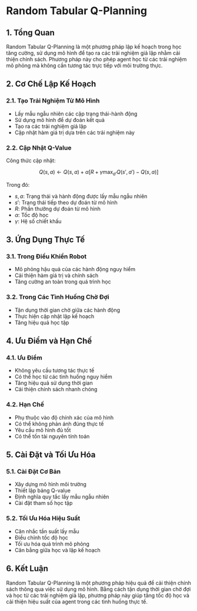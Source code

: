 # Random Tabular Q-Planning

## 1. Tổng Quan
Random Tabular Q-Planning là một phương pháp lập kế hoạch trong học tăng cường, sử dụng mô hình để tạo ra các trải nghiệm giả lập nhằm cải thiện chính sách. Phương pháp này cho phép agent học từ các trải nghiệm mô phỏng mà không cần tương tác trực tiếp với môi trường thực.

## 2. Cơ Chế Lập Kế Hoạch

### 2.1. Tạo Trải Nghiệm Từ Mô Hình
- Lấy mẫu ngẫu nhiên các cặp trạng thái-hành động
- Sử dụng mô hình để dự đoán kết quả
- Tạo ra các trải nghiệm giả lập
- Cập nhật hàm giá trị dựa trên các trải nghiệm này

### 2.2. Cập Nhật Q-Value
Công thức cập nhật:

$$Q(s, a) \leftarrow Q(s, a) + \alpha \left[ R + \gamma \max_{a'} Q(s', a') - Q(s, a) \right]$$

Trong đó:
- $s, a$: Trạng thái và hành động được lấy mẫu ngẫu nhiên
- $s'$: Trạng thái tiếp theo dự đoán từ mô hình
- $R$: Phần thưởng dự đoán từ mô hình
- $\alpha$: Tốc độ học
- $\gamma$: Hệ số chiết khấu

## 3. Ứng Dụng Thực Tế

### 3.1. Trong Điều Khiển Robot
- Mô phỏng hậu quả của các hành động nguy hiểm
- Cải thiện hàm giá trị và chính sách
- Tăng cường an toàn trong quá trình học

### 3.2. Trong Các Tình Huống Chờ Đợi
- Tận dụng thời gian chờ giữa các hành động
- Thực hiện cập nhật lập kế hoạch
- Tăng hiệu quả học tập

## 4. Ưu Điểm và Hạn Chế

### 4.1. Ưu Điểm
- Không yêu cầu tương tác thực tế
- Có thể học từ các tình huống nguy hiểm
- Tăng hiệu quả sử dụng thời gian
- Cải thiện chính sách nhanh chóng

### 4.2. Hạn Chế
- Phụ thuộc vào độ chính xác của mô hình
- Có thể không phản ánh đúng thực tế
- Yêu cầu mô hình đủ tốt
- Có thể tốn tài nguyên tính toán

## 5. Cài Đặt và Tối Ưu Hóa

### 5.1. Cài Đặt Cơ Bản
- Xây dựng mô hình môi trường
- Thiết lập bảng Q-value
- Định nghĩa quy tắc lấy mẫu ngẫu nhiên
- Cài đặt tham số học tập

### 5.2. Tối Ưu Hóa Hiệu Suất
- Cân nhắc tần suất lấy mẫu
- Điều chỉnh tốc độ học
- Tối ưu hóa quá trình mô phỏng
- Cân bằng giữa học và lập kế hoạch

## 6. Kết Luận
Random Tabular Q-Planning là một phương pháp hiệu quả để cải thiện chính sách thông qua việc sử dụng mô hình. Bằng cách tận dụng thời gian chờ đợi và học từ các trải nghiệm giả lập, phương pháp này giúp tăng tốc độ học và cải thiện hiệu suất của agent trong các tình huống thực tế.
